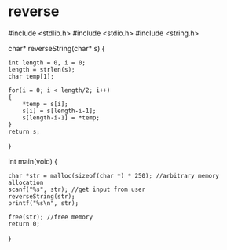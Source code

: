 # reverse

#include <stdlib.h>
#include <stdio.h>
#include <string.h>

char* reverseString(char* s) {
    
    int length = 0, i = 0;
    length = strlen(s);
    char temp[1];
    
    for(i = 0; i < length/2; i++)
    {
        *temp = s[i];
        s[i] = s[length-i-1];
        s[length-i-1] = *temp;
    }
    return s;
}

int main(void) {
    
    char *str = malloc(sizeof(char *) * 250); //arbitrary memory allocation
    scanf("%s", str); //get input from user
    reverseString(str);
    printf("%s\n", str);
    
    free(str); //free memory
    return 0;
}

